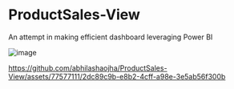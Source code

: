 # ProductSales-View
An attempt in making efficient dashboard leveraging Power BI

![image](https://github.com/abhilashaojha/ProductSales-View/assets/77577111/10c3593e-b7cd-4fbf-8470-b219515fac8a) 


https://github.com/abhilashaojha/ProductSales-View/assets/77577111/2dc89c9b-e8b2-4cff-a98e-3e5ab56f300b

